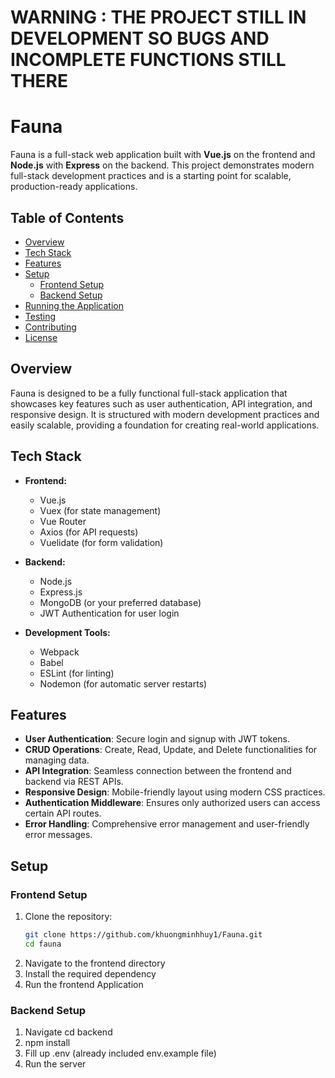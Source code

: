 # WARNING : THE PROJECT STILL IN DEVELOPMENT SO BUGS AND INCOMPLETE FUNCTIONS STILL THERE 
# Fauna

Fauna is a full-stack web application built with **Vue.js** on the frontend and **Node.js** with **Express** on the backend. This project demonstrates modern full-stack development practices and is a starting point for scalable, production-ready applications.

## Table of Contents

- [Overview](#overview)
- [Tech Stack](#tech-stack)
- [Features](#features)
- [Setup](#setup)
  - [Frontend Setup](#frontend-setup)
  - [Backend Setup](#backend-setup)
- [Running the Application](#running-the-application)
- [Testing](#testing)
- [Contributing](#contributing)
- [License](#license)

## Overview

Fauna is designed to be a fully functional full-stack application that showcases key features such as user authentication, API integration, and responsive design. It is structured with modern development practices and easily scalable, providing a foundation for creating real-world applications.

## Tech Stack

- **Frontend:**
  - Vue.js
  - Vuex (for state management)
  - Vue Router
  - Axios (for API requests)
  - Vuelidate (for form validation)
  
- **Backend:**
  - Node.js
  - Express.js
  - MongoDB (or your preferred database)
  - JWT Authentication for user login

- **Development Tools:**
  - Webpack
  - Babel
  - ESLint (for linting)
  - Nodemon (for automatic server restarts)

## Features

- **User Authentication**: Secure login and signup with JWT tokens.
- **CRUD Operations**: Create, Read, Update, and Delete functionalities for managing data.
- **API Integration**: Seamless connection between the frontend and backend via REST APIs.
- **Responsive Design**: Mobile-friendly layout using modern CSS practices.
- **Authentication Middleware**: Ensures only authorized users can access certain API routes.
- **Error Handling**: Comprehensive error management and user-friendly error messages.

## Setup

### Frontend Setup

1. Clone the repository:
   ```bash
   git clone https://github.com/khuongminhhuy1/Fauna.git
   cd fauna
2. Navigate to the frontend directory
3. Install the required dependency
4. Run the frontend Application

### Backend Setup
1. Navigate cd backend
2. npm install
3. Fill up .env (already included env.example file)
4. Run the server
